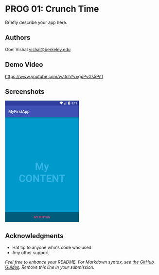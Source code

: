 # PROG 01: Crunch Time

Briefly describe your app here.

## Authors

Goel Vishal vishal@berkeley.edu 

## Demo Video

https://www.youtube.com/watch?v=gpPvGs5PjfI

## Screenshots

<img src="screenshots/main.png" height="400" alt="Screenshot"/>

## Acknowledgments

* Hat tip to anyone who's code was used
* Any other support

*Feel free to enhance your README. For Markdown syntax, see [the GitHub Guides](https://guides.github.com/features/mastering-markdown/). Remove this line in your submission.*
